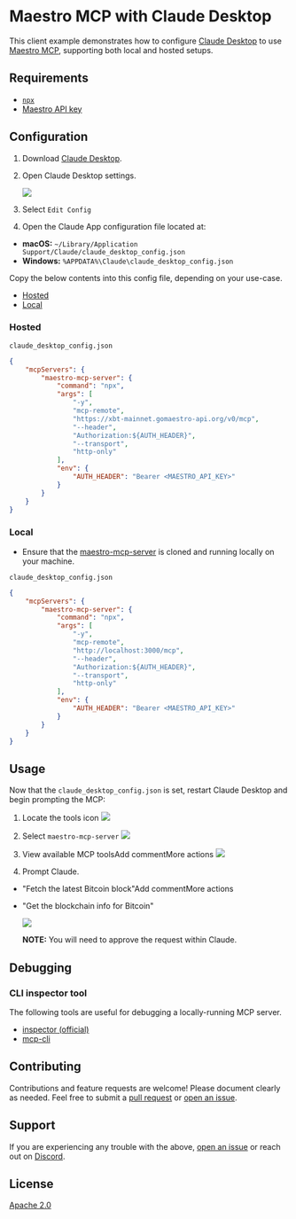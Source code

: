 # Maestro MCP with Claude Desktop

This client example demonstrates how to configure [Claude Desktop](https://claude.ai/download) to use [Maestro MCP](https://github.com/maestro-org/maestro-mcp-server), supporting both local and hosted setups.

## Requirements

-   [`npx`](https://docs.npmjs.com/downloading-and-installing-node-js-and-npm)
-   [Maestro API key](https://dashboard.gomaestro.org)

## Configuration

1. Download [Claude Desktop](https://claude.ai/download).

2. Open Claude Desktop settings.

    ![](https://github.com/user-attachments/assets/2112c203-ae28-4a97-881a-b98a629c7809)

3. Select `Edit Config`

4. Open the Claude App configuration file located at:

-   **macOS:** `~/Library/Application Support/Claude/claude_desktop_config.json`
-   **Windows:** `%APPDATA%\Claude\claude_desktop_config.json`

Copy the below contents into this config file, depending on your use-case.

-   [Hosted](#hosted)
-   [Local](#local)

### Hosted

`claude_desktop_config.json`

```json
{
    "mcpServers": {
        "maestro-mcp-server": {
            "command": "npx",
            "args": [
                "-y",
                "mcp-remote",
                "https://xbt-mainnet.gomaestro-api.org/v0/mcp",
                "--header",
                "Authorization:${AUTH_HEADER}",
                "--transport",
                "http-only"
            ],
            "env": {
                "AUTH_HEADER": "Bearer <MAESTRO_API_KEY>"
            }
        }
    }
}
```

### Local

-   Ensure that the [maestro-mcp-server](https://github.com/maestro-org/maestro-mcp-server) is cloned and running locally on your machine.

`claude_desktop_config.json`

```json
{
    "mcpServers": {
        "maestro-mcp-server": {
            "command": "npx",
            "args": [
                "-y",
                "mcp-remote",
                "http://localhost:3000/mcp",
                "--header",
                "Authorization:${AUTH_HEADER}",
                "--transport",
                "http-only"
            ],
            "env": {
                "AUTH_HEADER": "Bearer <MAESTRO_API_KEY>"
            }
        }
    }
}
```

## Usage

Now that the `claude_desktop_config.json` is set, restart Claude Desktop and begin prompting the MCP:

1. Locate the tools icon
   ![](https://github.com/user-attachments/assets/053e1589-faf9-4ec9-bab8-2f77b44f2757)

2. Select `maestro-mcp-server`
   ![](https://github.com/user-attachments/assets/302b2535-8b1c-4cab-b3f6-e244a0ffddcc)

3. View available MCP toolsAdd commentMore actions
   ![](https://github.com/user-attachments/assets/91503920-6908-463b-b27f-614acf052ac5)

4. Prompt Claude.

-   "Fetch the latest Bitcoin block"Add commentMore actions
-   "Get the blockchain info for Bitcoin"

    ![](https://github.com/user-attachments/assets/5389404c-0c42-4e30-abba-80c3a618f9dd)

    **NOTE:** You will need to approve the request within Claude.

## Debugging

### CLI inspector tool

The following tools are useful for debugging a locally-running MCP server.

-   [inspector (official)](https://github.com/modelcontextprotocol/inspector)
-   [mcp-cli](https://github.com/wong2/mcp-cli)

## Contributing

Contributions and feature requests are welcome! Please document clearly as needed. Feel free to submit a [pull request](https://github.com/maestro-org/maestro-mcp-client-examples/compare) or [open an issue](https://github.com/maestro-org/maestro-mcp-client-examples/issues/new).

## Support

If you are experiencing any trouble with the above, [open an issue](https://github.com/maestro-org/maestro-mcp-client-examples/issues/new) or reach out on [Discord](https://discord.gg/ES2rDhBJt3).

## License

[Apache 2.0](../../LICENSE)

